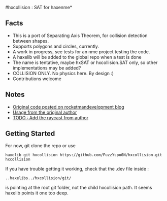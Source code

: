 
#hxcollision : SAT for haxenme*

## Facts

- This is a port of Separating Axis Theorem, for collision detection between shapes.
- Supports polygons and circles, currently.
- A work in progress, see tests for an nme project testing the code.
- A haxelib will be added to the global repo when a test is done
- The name is tentative, maybe hxSAT or hxcollision.SAT only, so other implementations may be added?
- COLLISION ONLY. No physics here. By design :)
- Contributions welcome

## Notes

- [Original code posted on rocketmandevelopment blog](http://rocketmandevelopment.com/2010/05/19/separation-of-axis-theorem-for-collision-detection/)
- [Usage from the original author](http://rocketmandevelopment.com/2010/11/22/using-sat/)
- [TODO : Add the raycast from author](http://rocketmandevelopment.com/2011/02/15/using-ray-casting-with-shapes/)


## Getting Started

For now, git clone the repo or use 

`haxelib git hxcollision https://github.com/FuzzYspo0N/hxcollision.git hxcollision`

If you have trouble getting it working, check that the .dev file inside :

`..haxelibs../hxcollision/git/` 

is pointing at the root git folder, not the child hxcollision path. It seems haxelib points it one too deep.

